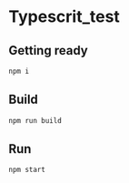 # Typescrit_test

## Getting ready

```js
npm i
```

## Build

```js
npm run build
```

## Run

```js
npm start
```